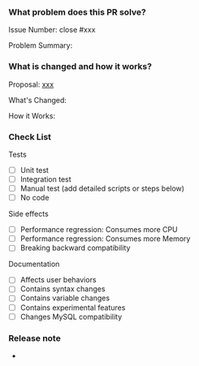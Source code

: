 <!-- Thank you for contributing to TiDB!

PR Title Format:
1. pkg [, pkg2, pkg3]: what's changed
2. *: what's changed

-->

### What problem does this PR solve?

Issue Number: close #xxx <!-- REMOVE this line if no issue to close -->

Problem Summary:

### What is changed and how it works?

Proposal: [xxx](url) <!-- REMOVE this line if not applicable -->

What's Changed:

How it Works:

### Check List <!--REMOVE the items that are not applicable-->

Tests <!-- At least one of them must be included. -->

- [ ] Unit test
- [ ] Integration test
- [ ] Manual test (add detailed scripts or steps below)
- [ ] No code

Side effects

- [ ] Performance regression: Consumes more CPU
- [ ] Performance regression: Consumes more Memory
- [ ] Breaking backward compatibility

Documentation

- [ ] Affects user behaviors
- [ ] Contains syntax changes
- [ ] Contains variable changes
- [ ] Contains experimental features
- [ ] Changes MySQL compatibility

### Release note <!-- bugfixes or new feature need a release note -->

- <!-- Please write a release note here to describe the change you made when it is released to the users of TiDB. If your PR doesn't involve any change to TiDB(like test enhancements, RFC proposals...), you can write `No release note`. -->
